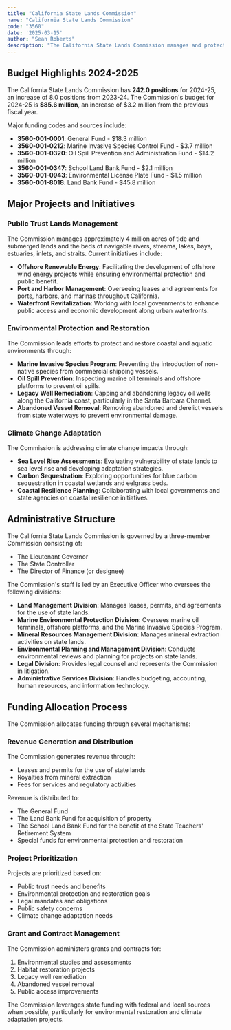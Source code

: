 ```yaml
---
title: "California State Lands Commission"
name: "California State Lands Commission"
code: "3560"
date: '2025-03-15'
author: "Sean Roberts"
description: "The California State Lands Commission manages and protects the state's public trust lands, waterways, and resources for the benefit of all Californians."
---
```


## Budget Highlights 2024-2025

The California State Lands Commission has **242.0 positions** for 2024-25, an increase of 8.0 positions from 2023-24. The Commission's budget for 2024-25 is **$85.6 million**, an increase of $3.2 million from the previous fiscal year.

Major funding codes and sources include:
- **3560-001-0001**: General Fund - $18.3 million
- **3560-001-0212**: Marine Invasive Species Control Fund - $3.7 million
- **3560-001-0320**: Oil Spill Prevention and Administration Fund - $14.2 million
- **3560-001-0347**: School Land Bank Fund - $2.1 million
- **3560-001-0943**: Environmental License Plate Fund - $1.5 million
- **3560-001-8018**: Land Bank Fund - $45.8 million

## Major Projects and Initiatives

### Public Trust Lands Management
The Commission manages approximately 4 million acres of tide and submerged lands and the beds of navigable rivers, streams, lakes, bays, estuaries, inlets, and straits. Current initiatives include:

- **Offshore Renewable Energy**: Facilitating the development of offshore wind energy projects while ensuring environmental protection and public benefit.
- **Port and Harbor Management**: Overseeing leases and agreements for ports, harbors, and marinas throughout California.
- **Waterfront Revitalization**: Working with local governments to enhance public access and economic development along urban waterfronts.

### Environmental Protection and Restoration
The Commission leads efforts to protect and restore coastal and aquatic environments through:

- **Marine Invasive Species Program**: Preventing the introduction of non-native species from commercial shipping vessels.
- **Oil Spill Prevention**: Inspecting marine oil terminals and offshore platforms to prevent oil spills.
- **Legacy Well Remediation**: Capping and abandoning legacy oil wells along the California coast, particularly in the Santa Barbara Channel.
- **Abandoned Vessel Removal**: Removing abandoned and derelict vessels from state waterways to prevent environmental damage.

### Climate Change Adaptation
The Commission is addressing climate change impacts through:

- **Sea Level Rise Assessments**: Evaluating vulnerability of state lands to sea level rise and developing adaptation strategies.
- **Carbon Sequestration**: Exploring opportunities for blue carbon sequestration in coastal wetlands and eelgrass beds.
- **Coastal Resilience Planning**: Collaborating with local governments and state agencies on coastal resilience initiatives.

## Administrative Structure

The California State Lands Commission is governed by a three-member Commission consisting of:
- The Lieutenant Governor
- The State Controller
- The Director of Finance (or designee)

The Commission's staff is led by an Executive Officer who oversees the following divisions:
- **Land Management Division**: Manages leases, permits, and agreements for the use of state lands.
- **Marine Environmental Protection Division**: Oversees marine oil terminals, offshore platforms, and the Marine Invasive Species Program.
- **Mineral Resources Management Division**: Manages mineral extraction activities on state lands.
- **Environmental Planning and Management Division**: Conducts environmental reviews and planning for projects on state lands.
- **Legal Division**: Provides legal counsel and represents the Commission in litigation.
- **Administrative Services Division**: Handles budgeting, accounting, human resources, and information technology.

## Funding Allocation Process

The Commission allocates funding through several mechanisms:

### Revenue Generation and Distribution
The Commission generates revenue through:
- Leases and permits for the use of state lands
- Royalties from mineral extraction
- Fees for services and regulatory activities

Revenue is distributed to:
- The General Fund
- The Land Bank Fund for acquisition of property
- The School Land Bank Fund for the benefit of the State Teachers' Retirement System
- Special funds for environmental protection and restoration

### Project Prioritization
Projects are prioritized based on:
- Public trust needs and benefits
- Environmental protection and restoration goals
- Legal mandates and obligations
- Public safety concerns
- Climate change adaptation needs

### Grant and Contract Management
The Commission administers grants and contracts for:
1. Environmental studies and assessments
2. Habitat restoration projects
3. Legacy well remediation
4. Abandoned vessel removal
5. Public access improvements

The Commission leverages state funding with federal and local sources when possible, particularly for environmental restoration and climate adaptation projects. 